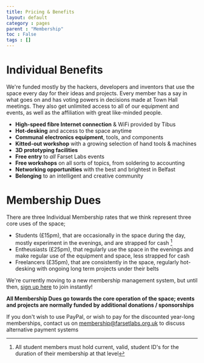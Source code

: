 ```yaml
---
title: Pricing & Benefits
layout: default
category : pages
parent : "Membership"
toc : False
tags : []
---
```


# Individual Benefits

We're funded mostly by the hackers, developers and inventors that use the space every day for their ideas and projects. Every member has a say in what goes on and has voting powers in decisions made at Town Hall meetings. They also get unlimited access to all of our equipment and events, as well as the affiliation with great like-minded people.

*   **High-speed fibre Internet connection** &amp; WiFi provided by Tibus
*   **Hot-desking** and access to the space anytime
*   **Communal** **electronics equipment**, tools, and components
*   **Kitted-out workshop** with a growing selection of hand tools &amp; machines
*   **3D prototyping facilities**
*   **Free entry** to _all_ Farset Labs events
*   **Free workshops** on all sorts of topics, from soldering to accounting
*   **Networking opportunities** with the best and brightest in Belfast
*   **Belonging** to an intelligent and creative community

# Membership Dues

There are three Individual Membership rates that we think represent three core uses of the space; 

* Students (£15pm), that are occasionally in the space during the day, mostly experiment in the evenings, and are strapped for cash [^cards]
* Entheusiasts (£25pm), that regularly use the space in the evenings and make regular use of the equipment and space, less strapped for cash
* Freelancers (£35pm), that are consistently in the space, regularly hot-desking with ongoing long term projects under their belts

We're currently moving to a new membership management system, but until then, [sign up here](http://farsetlabs.org.uk/blog/membership/) to join instantly!

**All Membership Dues go towards the core operation of the space; events and projects are normally funded by additional donations / sponsorships**
 
If you don't wish to use PayPal, or wish to pay for the discounted year-long memberships, contact us on [membership@farsetlabs.org.uk](mailto:membership@farsetlabs.org.uk) to discuss alternative payment systems

[^cards]: All student members must hold current, valid, student ID's for the duration of their membership at that level



